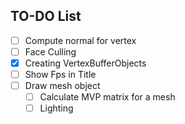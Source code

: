 ## TO-DO List

- [ ]  Compute normal for vertex
- [ ]  Face Culling
- [x]  Creating VertexBufferObjects
- [ ]  Show Fps in Title
- [ ]  Draw mesh object
    - [ ]  Calculate MVP matrix for a mesh
    - [ ]  Lighting